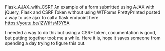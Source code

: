 Flask_AJAX_with_CSRF
An example of a form submitted using AJAX with jQuery, Flask and CSRF Token without using WTForms
PrettyPrinted posted a way to use ajax to call a flask endpoint here
https://youtu.be/IZWtHsM3Y5A 

I needed a way to do this but using a CSRF token, documentation is good, but putting together took me a while.
Here it is, hope it saves someone from spending a day trying to figure this out.


